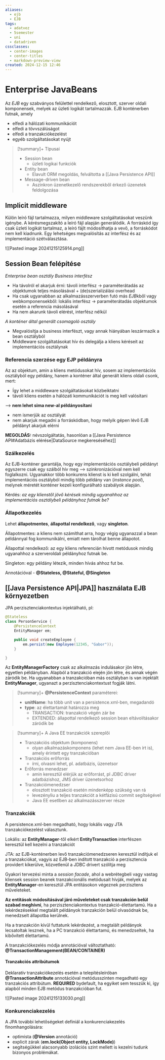 ```yaml
---
aliases:
  - ejb
  - EJB
tags:
  - adatvez
  - 5semester
  - uni
  - datadriven
cssclasses:
  - center-images
  - center-titles
  - markdown-preview-view
created: 2024-12-15 12:46
---
```


# Enterprise JavaBeans

Az *EJB* egy szabványos felülettel rendelkező, elosztott, szerver oldali komponensek, melyek az üzleti logikát tartalmazzák.
EJB konténerben futnak, amely
- elfedi a hálózati kommunikációt
- elfedi a tövvszálúságot
- elfedi a tranzakciókezelést
- egyéb szolgáltatásokat nyújt

>[!summary]+ Típusai
>- Session bean
>	- üzleti logikai funkciók
>- Entity bean
>	- Elavult ORM megoldás, felváltotta a [[Java Persistence API]]
>- Message-driven bean
>	- Aszinkron üzenetkezelő rendszerekből érkező üzenetek feldolgozása

## Implicit middleware

Külön leíró fájl tartalmazza, milyen middleware szolgáltatásokat veszünk igénybe. A kérésmegszakító a leíró fájl alapján generálódik. A forráskód így csak üzleti logikát tartalmaz, a leíró fájlt módosíthatja a vevő, a forráskódot nem kell kiadnunk. Egy lehetséges megvalósítás az interfész és az implementáció szétválasztása.

![[Pasted image 20241215125914.png]]

## Session Bean felépítése

*Enterprise bean osztály*
*Business interfész*
- Ha távolról el akarjuk érni: távoli interfész -> paraméterátadás az objektumok teljes másolásával + (de)szerializálási overhead
- Ha csak ugyanabban az alkalmazásszerverben futó más *EJB*kből vagy webkomponensekből: lokális interfész -> paraméterátadás objektumok esetén a referencia másolásával
- Ha nem akarunk távoli elérést, interfész nélkül

*A konténer által generált csomagoló osztály*
- Megvalósítja a business interfészt, vagy annak hiányában leszármazik a bean osztályból
- Middleware szolgáltatásokat hív és delegálja a kliens kéréseit az implementációs osztálynak

### Referencia szerzése egy EJP példányra

Az az objektum, amin a kliens metódusokat hív, sosem az implementációs osztályból egy példány, hanem a konténer által generált kliens oldali csonk, mert:
- Így lehet a middleware szolgáltatásokat közbeiktatni
- távoli kliens esetén a hálózati kommunikációt is meg kell valósítani

--> **nem lehet sima new-al példányosítani**
- nem ismerjük az osztályát
- nem akarjuk megadni a forráskódban, hogy melyik gépen lévő EJB példányt akarjuk elérni

**MEGOLDÁS:** névszolgáltatás, hasonlóan a [[Java Persistence API#Adatbázis elérése|DataSource megkereséséhez]]

### Szálkezelés

Az EJB-konténer garantálja, hogy egy implementációs osztálybeli példányt egyszerre csak egy szálból hív meg --> szinkronizációval nem kell foglalkozni.
Ugyanakkor több konkurens klienst is ki kell szolgálni, tehát implementációs osztályból mindig több példány van (*instance pool*), melynek méretét konténer kezeli konfigurálható szabályok alapján.

Kérdés: *az egy klienstől jövő kérések mindig ugyanahhoz az implementációs osztálybeli példányhoz futnak be?*

### Állapotkezelés

Lehet **állapotmentes**, **állapottal rendelkező**, vagy **singleton**.

Állapotmentes: a kliens nem számíthat arra, hogy végig ugyanazzal a bean példánnyal fog kommunikálni, emiatt nem tárolhat benne állapotot.

Állapottal rendelkező: az egy kliens referencián hívott metódusok mindig ugyanahhoz a szerveroldali példányhoz futnak be.

Singleton: egy példány létezik, minden hívás ahhoz fut be.

Annotációval - **@Stateless, @Stateful, @Singleton**

## [[Java Persistence API|JPA]] használata EJB környezetben

JPA perzisztenciakontextus injektálható, pl:

```java
@Stateless
class PersonService {
	@PersistenceContext
	EntityManager em;

	public void createEmployee {
		em.persist(new Employee(12345, "Gabor"));
	}

}
```


Az **EntityManagerFactory** csak az alkalmazás indulásakor jön létre, egyetlen példányban. Alapból a tranzakció elején jön létre, és annak végén záródik be. Ha ugyanabban a tranzakcióban más osztályban is van injektált **EntityManager**, ugyanazt a perzisztenciakontextust fogják látni.

> [!summary]+  **@PersistenceContext** paraméterei:
>- **unitName**: ha több unit van a persistence.xml-ben, megadandó
>- **type**: az élettartamát határozza meg
>	- TRANSACTION: tranzakció végén zár be
>	- EXTENDED: állapottal rendelkező session bean eltávolításakor záródik be

>[!summary]+ A Java EE tranzakciók szereplői
>- Tranzakciós objektum (komponens)
>	- olyan alkalmazáskomponens (lehet nem Java EE-ben írt is), amely érintett egy tranzakcióban
>- Tranzakciós erőforrás
>	- írni, olvasni lehet, pl. adatbázis, üzenetsor
>- Erőforrás menedzser
>	- amin keresztül elérjük az erőforrást, pl JDBC driver adatbázishoz, JMS driver üzenetsorhoz
>- Tranzakciómenedzser
>	- elosztott tranzakció esetén mindenképp szükség van rá
>	- levezényliu a teljes tranzakciót a kétfázisú commit segítségével
>	- Java EE esetlben az alkalmazásszerver része


### Tranzakciók

A persistence.xml-ben megadható, hogy lokális vagy JTA tranzakciókezelést választunk.

Lokális: az **EntityManager**-től elkért **EntityTransaction** interfészen keresztül kell kezelni a tranzakciót

JTA: az EJB-konténerben levő tranzakciómenedzseren keresztül indítjuk el a tranzakciókat, vagyis az EJB-ben indított tranzakció a perzisztencia providert kikerülve, közvetlenül a JDBC drivert szólítja meg

Gyakori tervezési minta a *session facade*, ahol a webrétegbeli vagy vastag kliensek session beanek tranzakcionális metódusait hívják, melyek az **EntityManager**-en keresztül JPA entitásokon végeznek perzisztens műveleteket.

**Az entitások módosításával járó műveleteket csak tranzakción belül szabad meghívni**, ha perzisztenciakontextus tranzakció-élettartamú.
Ha a lekérdezésekkel megtalált példányok tranzakción belül olvasódnak be, menedzselt állapotba kerülnek.

Ha a tranzakción kívül futtatunk lekérdezést, a megtalált példányok lecsatoltak lesznek, ha a PC tranzakció élettartamú, és menedzseltek, ha kibővített élettartamú.

A tranzakciókezelés módja annotációval változtatható:
	**@TransactionManagement(BEAN/CONTAINER)**

#### Tranzakciós attribútumok

Deklaratív tranzakciókezelés esetén a telepítésleíróban **@TransactionAttribute** annotációval metódusszinten megadható egy tranzakciós attribútum. **REQUIRED** bydefault, ha egyiket sem tesszük ki, így alapból minden EJB metódus tranzakcióban fut.

![[Pasted image 20241215133030.png]]



### Konkurenciakezelés

A JPA további lehetőségeket definiál a konkurenciakezelés finomhangolására:
- optimista (**@Version** annotáció)
- explicit zárak (**em.lock(Object entity, LockMode)**)
- segítségükkel alacsonyabb izolációs szint mellett is kezelni tudunk bizonyos problémákat.